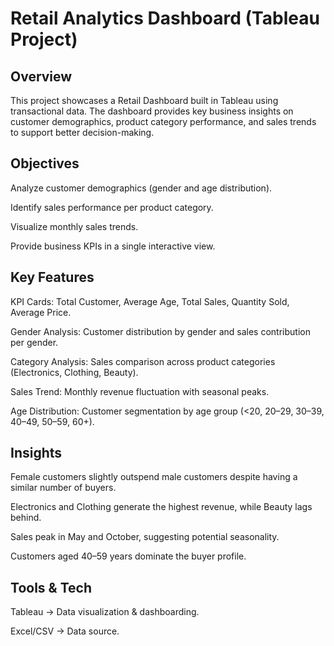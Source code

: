 # Retail Analytics Dashboard (Tableau Project)
## Overview

This project showcases a Retail Dashboard built in Tableau using transactional data.
The dashboard provides key business insights on customer demographics, product category performance, and sales trends to support better decision-making.

## Objectives

Analyze customer demographics (gender and age distribution).

Identify sales performance per product category.

Visualize monthly sales trends.

Provide business KPIs in a single interactive view.

## Key Features

KPI Cards: Total Customer, Average Age, Total Sales, Quantity Sold, Average Price.

Gender Analysis: Customer distribution by gender and sales contribution per gender.

Category Analysis: Sales comparison across product categories (Electronics, Clothing, Beauty).

Sales Trend: Monthly revenue fluctuation with seasonal peaks.

Age Distribution: Customer segmentation by age group (<20, 20–29, 30–39, 40–49, 50–59, 60+).

## Insights

Female customers slightly outspend male customers despite having a similar number of buyers.

Electronics and Clothing generate the highest revenue, while Beauty lags behind.

Sales peak in May and October, suggesting potential seasonality.

Customers aged 40–59 years dominate the buyer profile.

## Tools & Tech

Tableau → Data visualization & dashboarding.

Excel/CSV → Data source.
